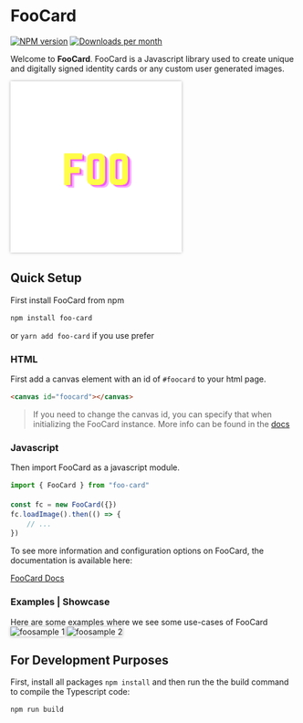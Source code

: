 # FooCard
[![NPM version](https://badge.fury.io/js/foo-card.svg)](http://badge.fury.io/js/fabric)
[![Downloads per month](https://img.shields.io/npm/dm/foo-card.svg)](https://www.npmjs.org/package/foo-card)

Welcome to **FooCard**. FooCard is a Javascript library used to create unique and digitally signed identity cards or any custom user generated images.

<a href="https://femi-black.gitbook.io/foocard-docs/" target="_blank"><img src="https://github.com/FemiBlack/foo-card-js/raw/main/images/foo.png" style="width:300px;box-shadow:rgba(0,0,0,0.3) 0 0 5px"></a>

## Quick Setup
First install FooCard from npm
```bash
npm install foo-card
```
or `yarn add foo-card` if you use prefer

### HTML
First add a canvas element with an id of `#foocard` to your html page.

```html
<canvas id="foocard"></canvas>
```
> If you need to change the canvas id, you can specify that when initializing the FooCard instance. More info can be found in the [docs](https://femi-black.gitbook.io/foocard-docs/)

### Javascript
Then import FooCard as a javascript module.
```javascript
import { FooCard } from "foo-card"

const fc = new FooCard({})
fc.loadImage().then(() => {
    // ...
})
```

To see more information and configuration options on FooCard, the documentation is available here:

[FooCard Docs](https://femi-black.gitbook.io/foocard-docs/)

### Examples | Showcase
Here are some examples where we see some use-cases of FooCard
<img src="https://github.com/FemiBlack/foo-card-js/raw/main/images/foo-sample-1.png" style="width:300px;box-shadow:rgba(0,0,0,0.3) 0 0 5px" alt="foosample 1">
<img src="https://github.com/FemiBlack/foo-card-js/raw/main/images/foo-sample-2.png" style="width:300px;box-shadow:rgba(0,0,0,0.3) 0 0 5px" alt="foosample 2">

## For Development Purposes
First, install all packages `npm install` and then run the the build command to compile the Typescript code:

```bash
npm run build
```
